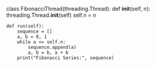 class FibonacciThread(threading.Thread):
    def __init__(self, n):
        threading.Thread.__init__(self)
        self.n = n

    def run(self):
        sequence = []
        a, b = 0, 1
        while a <= self.n:
            sequence.append(a)
            a, b = b, a + b
        print("Fibonacci Series:", sequence)
